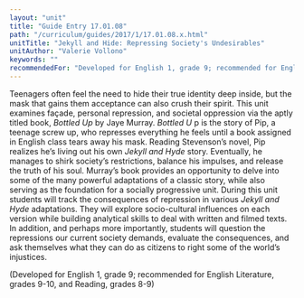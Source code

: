 ```yaml
---
layout: "unit"
title: "Guide Entry 17.01.08"
path: "/curriculum/guides/2017/1/17.01.08.x.html"
unitTitle: "Jekyll and Hide: Repressing Society's Undesirables"
unitAuthor: "Valerie Vollono"
keywords: ""
recommendedFor: "Developed for English 1, grade 9; recommended for English Literature, grades 9-10, and Reading, grades 8-9"
---
```

<main>
 <p>
  Teenagers often feel the need to hide their true identity deep inside, but the mask that gains them acceptance can also crush their spirit. This unit examines façade, personal repression, and societal oppression via the aptly titled book,
  <em>
   Bottled Up
  </em>
  by Jaye Murray.
  <em>
   Bottled U
  </em>
  p is the story of Pip, a teenage screw up, who represses everything he feels until a book assigned in English class tears away his mask. Reading Stevenson’s novel, Pip realizes he’s living out his own
  <em>
   Jekyll and Hyde
  </em>
  story. Eventually, he manages to shirk society’s restrictions, balance his impulses, and release the truth of his soul. Murray’s book provides an opportunity to delve into some of the many powerful adaptations of a classic story, while also serving as the foundation for a socially progressive unit. During this unit students will track the consequences of repression in various
  <em>
   Jekyll and Hyde
  </em>
  adaptations. They will explore socio-cultural influences on each version while building analytical skills to deal with written and filmed texts. In addition, and perhaps more importantly, students will question the repressions our current society demands, evaluate the consequences, and ask themselves what they can do as citizens to right some of the world’s injustices.
 </p>
 <p>
  (Developed for English 1, grade 9; recommended for English Literature, grades 9-10, and Reading, grades 8-9)
 </p>
</main>
